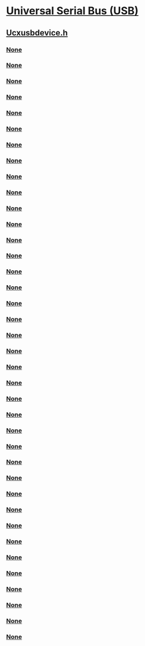 # [Universal Serial Bus (USB)](../_usbref/index.md)
## [Ucxusbdevice.h](index.md)
### [None](../ucxusbdevice/nc-ucxusbdevice-evt_ucx_usbdevice_address.md)
### [None](../ucxusbdevice/nc-ucxusbdevice-evt_ucx_usbdevice_default_endpoint_add.md)
### [None](../ucxusbdevice/nc-ucxusbdevice-evt_ucx_usbdevice_disable.md)
### [None](../ucxusbdevice/nc-ucxusbdevice-evt_ucx_usbdevice_enable.md)
### [None](../ucxusbdevice/nc-ucxusbdevice-evt_ucx_usbdevice_endpoints_configure.md)
### [None](../ucxusbdevice/nc-ucxusbdevice-evt_ucx_usbdevice_endpoint_add.md)
### [None](../ucxusbdevice/nc-ucxusbdevice-evt_ucx_usbdevice_get_characteristic.md)
### [None](../ucxusbdevice/nc-ucxusbdevice-evt_ucx_usbdevice_hub_info.md)
### [None](../ucxusbdevice/nc-ucxusbdevice-evt_ucx_usbdevice_reset.md)
### [None](../ucxusbdevice/nc-ucxusbdevice-evt_ucx_usbdevice_resume.md)
### [None](../ucxusbdevice/nc-ucxusbdevice-evt_ucx_usbdevice_suspend.md)
### [None](../ucxusbdevice/nc-ucxusbdevice-evt_ucx_usbdevice_update.md)
### [None](../ucxusbdevice/ne-ucxusbdevice-_ucx_usbdevice_characteristic_type.md)
### [None](../ucxusbdevice/nf-ucxusbdevice-ucxusbdevicecreate.md)
### [None](../ucxusbdevice/nf-ucxusbdevice-ucxusbdeviceinitseteventcallbacks.md)
### [None](../ucxusbdevice/nf-ucxusbdevice-ucxusbdeviceremotewakenotification.md)
### [None](../ucxusbdevice/nf-ucxusbdevice-ucx_usbdevice_event_callbacks_init.md)
### [None](../ucxusbdevice/ns-ucxusbdevice-_address0_ownership_acquire.md)
### [None](../ucxusbdevice/ns-ucxusbdevice-_ucxusbdevice_info.md)
### [None](../ucxusbdevice/ns-ucxusbdevice-_ucx_usbdevice_characteristic.md)
### [None](../ucxusbdevice/ns-ucxusbdevice-_ucx_usbdevice_characteristic_path_delay.md)
### [None](../ucxusbdevice/ns-ucxusbdevice-_ucx_usbdevice_event_callbacks.md)
### [None](../ucxusbdevice/ns-ucxusbdevice-_usbdevice_abortio.md)
### [None](../ucxusbdevice/ns-ucxusbdevice-_usbdevice_address.md)
### [None](../ucxusbdevice/ns-ucxusbdevice-_usbdevice_disable.md)
### [None](../ucxusbdevice/ns-ucxusbdevice-_usbdevice_enable.md)
### [None](../ucxusbdevice/ns-ucxusbdevice-_usbdevice_enable_failure_flags.md)
### [None](../ucxusbdevice/ns-ucxusbdevice-_usbdevice_hub_info.md)
### [None](../ucxusbdevice/ns-ucxusbdevice-_usbdevice_mgmt_header.md)
### [None](../ucxusbdevice/ns-ucxusbdevice-_usbdevice_purgeio.md)
### [None](../ucxusbdevice/ns-ucxusbdevice-_usbdevice_reset.md)
### [None](../ucxusbdevice/ns-ucxusbdevice-_usbdevice_startio.md)
### [None](../ucxusbdevice/ns-ucxusbdevice-_usbdevice_tree_purgeio.md)
### [None](../ucxusbdevice/ns-ucxusbdevice-_usbdevice_update.md)
### [None](../ucxusbdevice/ns-ucxusbdevice-_usbdevice_update_20_hardware_lpm_parameters.md)
### [None](../ucxusbdevice/ns-ucxusbdevice-_usbdevice_update_failure_flags.md)
### [None](../ucxusbdevice/ns-ucxusbdevice-_usbdevice_update_flags.md)
### [None](../ucxusbdevice/ns-ucxusbdevice-_usb_device_port_path.md)
